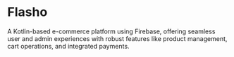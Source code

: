# Flasho
A Kotlin-based e-commerce platform using Firebase, offering seamless user and admin experiences with robust features like product management, cart operations, and integrated payments.
